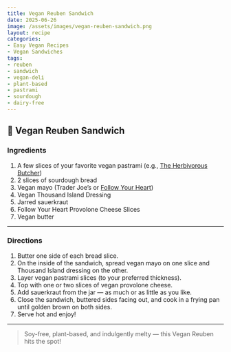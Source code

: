 ```yaml
---
title: Vegan Reuben Sandwich
date: 2025-06-26
image: /assets/images/vegan-reuben-sandwich.png
layout: recipe
categories:
- Easy Vegan Recipes
- Vegan Sandwiches
tags:
- reuben
- sandwich
- vegan-deli
- plant-based
- pastrami
- sourdough
- dairy-free
---
```


## 🥪 Vegan Reuben Sandwich


### Ingredients

1. A few slices of your favorite vegan pastrami (e.g., [The Herbivorous Butcher](https://www.theherbivorousbutcher.com/))  
2. 2 slices of sourdough bread  
3. Vegan mayo (Trader Joe’s or [Follow Your Heart](https://followyourheart.com))
4. Vegan Thousand Island Dressing
5. Jarred sauerkraut  
6. Follow Your Heart Provolone Cheese Slices
7. Vegan butter  

---

### Directions

1. Butter one side of each bread slice.  
2. On the inside of the sandwich, spread vegan mayo on one slice and Thousand Island dressing on the other.  
3. Layer vegan pastrami slices (to your preferred thickness).  
4. Top with one or two slices of vegan provolone cheese.  
5. Add sauerkraut from the jar — as much or as little as you like.  
6. Close the sandwich, buttered sides facing out, and cook in a frying pan until golden brown on both sides.  
7. Serve hot and enjoy!

---

> Soy-free, plant-based, and indulgently melty — this Vegan Reuben hits the spot!
